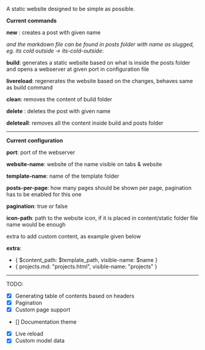A static website designed to be simple as possible.

**Current commands**

**new** <postname>: creates a post with given name 

*and the markdown file can be found in posts folder with name as slugged, eg. its cold outside -> its-cold-outside*:

**build**: generates a static website based on what is inside the posts folder and opens a webserver at given port in configuration file

**livereload**: regenerates the website based on the changes, behaves same as build command

**clean**: removes the content of build folder

**delete** <postname>: deletes the post with given name

**deleteall**: removes all the content inside build and posts folder

---

**Current configuration**

**port**: port of the webserver

**website-name**: website of the name visible on tabs & website

**template-name**: name of the template folder

**posts-per-page**: how many pages should be shown per page, pagination has to be enabled for this one

**pagination**: true or false

**icon-path**: path to the website icon, if it is placed in content/static folder file name would be enough

extra to add custom content, as example given below

**extra**: 
- { $content_path: $template_path, visible-name: $name }
- { projects.md: "projects.html", visible-name: "projects" }

* * *

TODO:
- [x] Generating table of contents based on headers
- [x] Pagination
- [x] Custom page support
- [] Documentation theme
- [x] Live reload
- [x] Custom model data
